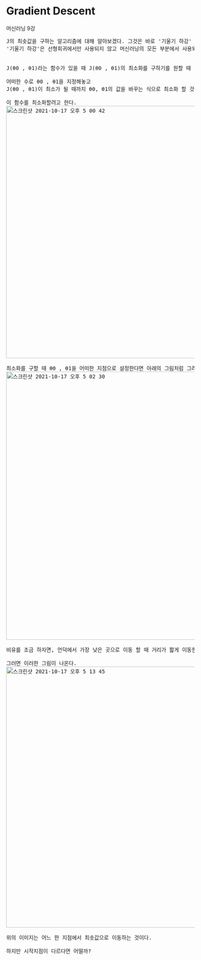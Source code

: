 # Gradient Descent
머신러닝 9강
<pre>
J의 최솟값을 구하는 알고리즘에 대해 알아보겠다. 그것은 바로 '기울기 하강'
'기울기 하강'은 선형회귀에서만 사용되지 않고 머신러닝의 모든 부분에서 사용되고 있다.


J(θ0 , θ1)라는 함수가 있을 때 J(θ0 , θ1)의 최소화를 구하기를 원할 때

어떠한 수로 θ0 , θ1을 지정해놓고
J(θ0 , θ1)이 최소가 될 때까지 θ0, θ1의 값을 바꾸는 식으로 최소화 할 것이다.

이 함수를 최소화할려고 한다.
<img width="675" alt="스크린샷 2021-10-17 오후 5 00 42" src="https://user-images.githubusercontent.com/63940620/137617737-f225645c-3837-4d2f-b9ed-540ad0baae25.png">

최소화를 구할 때 θ0 , θ1을 어떠한 지점으로 설정한다면 아래의 그림처럼 그려질 것이다.
<img width="717" alt="스크린샷 2021-10-17 오후 5 02 30" src="https://user-images.githubusercontent.com/63940620/137617804-16b24ae7-e8cb-456c-88c6-84e196ad4c11.png">

비유를 조금 하자면, 언덕에서 가장 낮은 곳으로 이동 할 때 거리가 짧게 이동한다고 가정하자.

그러면 이러한 그림이 나온다.
<img width="698" alt="스크린샷 2021-10-17 오후 5 13 45" src="https://user-images.githubusercontent.com/63940620/137618102-c96925f9-b554-456d-b835-e113a40118df.png">

위의 이미지는 어느 한 지점에서 최솟값으로 이동하는 것이다.

하지만 시작지점이 다르다면 어떨까?


</ore>
